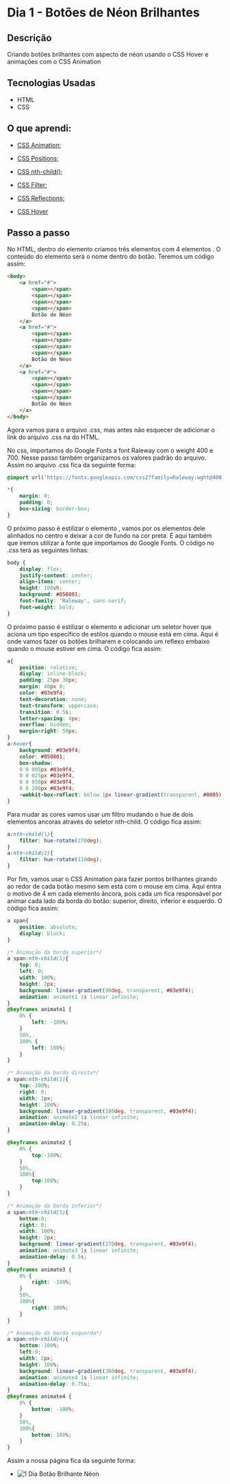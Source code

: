 # Dia 1 - Botões de Néon Brilhantes

## Descrição

Criando botões brilhantes com aspecto de néon usando o CSS Hover e animações com o CSS Animation

## Tecnologias Usadas

* HTML
* CSS

 ## O que aprendi:

* [CSS Animation](https://www.w3schools.com/css/css3_animations.asp);

* [CSS Positions;](https://www.w3schools.com/css/css_positioning.asp)
* [CSS nth-child();](https://www.w3schools.com/cssref/sel_nth-child.asp)
* [CSS Filter](https://www.w3schools.com/cssref/css3_pr_filter.asp);
* [CSS Reflections;](https://www.w3schools.com/css/css3_image_reflection.asp)
* [CSS Hover](https://www.w3schools.com/cssref/sel_hover.asp)

## Passo a passo

No HTML, dentro do elemento <body></body> criamos três elementos  <a></a> com 4 elementos <span></span>. O conteúdo do elemento <a></a> será o nome dentro do botão. Teremos um código assim:

~~~html
<body>
    <a href="#">
        <span></span>
        <span></span>
        <span></span>
        <span></span>
        Botão de Néon
    </a>
    <a href="#">
        <span></span>
        <span></span>
        <span></span>
        <span></span>
        Botão de Néon
    </a>
    <a href="#">
        <span></span>
        <span></span>
        <span></span>
        <span></span>
        Botão de Néon
    </a>
</body>
~~~

Agora vamos para o arquivo .css, mas antes não esquecer de adicionar o link do arquivo .css na <head></head> do HTML.

No css, importamos do Google Fonts a font Raleway com o weight 400 e 700. Nesse passo também organizamos os valores padrão do arquivo. Assim no arquivo .css fica da seguinte forma:

~~~css
@import url('https://fonts.googleapis.com/css2?family=Raleway:wght@400;700&display=swap');

*{
    margin: 0;
    padding: 0;
    box-sizing: border-box;
}
~~~

O próximo passo é estilizar o elemento <body></body>, vamos por os elementos dele alinhados no centro e deixar a cor de fundo na cor preta. É aqui também que iremos utilizar a fonte que importamos do Google Fonts. O código no .css terá as seguintes linhas:

~~~css
body {
    display: flex;
    justify-content: center;
    align-items: center;
    height: 100vh;
    background: #050801;
    font-family: 'Raleway', sans-serif;
    font-weight: bold;
}
~~~

O próximo passo é estilizar o elemento <a></a> e adicionar  um seletor hover que aciona um tipo especifico de estilos quando o mouse está em cima. Aqui é onde vamos fazer os botões brilharem e colocando um reflexo embaixo quando o mouse estiver em cima. O código fica assim:

~~~css
a{
    position: relative;
    display: inline-block;
    padding: 25px 30px;
    margin: 40px 0;
    color: #03e9f4;
    text-decoration: none;
    text-transform: uppercase;
    transition: 0.5s;
    letter-spacing: 4px;
    overflow: hidden;
    margin-right: 50px;
}
a:hover{
    background: #03e9f4;
    color: #050801;
    box-shadow: 
    0 0 005px #03e9f4, 
    0 0 025px #03e9f4,
    0 0 050px #03e9f4,
    0 0 200px #03e9f4;
    -webkit-box-reflect: below 1px linear-gradient(transparent, #0005);
}
~~~

Para mudar as cores vamos usar um filtro mudando o hue de dois elementos ancoras através do seletor nth-child. O código fica assim:

~~~css
a:nth-child(1){
    filter: hue-rotate(270deg);
}
a:nth-child(2){
    filter: hue-rotate(110deg);
}
~~~

Por fim, vamos usar o CSS Animation para fazer pontos brilhantes girando ao redor de cada botão mesmo sem está com o mouse em cima. Aqui entra o motivo de 4 <span></span> em cada elemento âncora, pois cada um fica responsável por animar cada lado da borda do botão: superior, direito, inferior e esquerdo. O código fica assim:

~~~css
a span{
    position: absolute;
    display: block;
}

/* Animação da borda superior*/
a span:nth-child(1){
    top: 0;
    left: 0;
    width: 100%;
    height: 2px;
    background: linear-gradient(90deg, transparent, #03e9f4);
    animation: animate1 1s linear infinite;
}
@keyframes animate1 {
    0% {
        left: -100%;
    }
    50%,
    100% {
        left: 100%;
    }
}

/* Animação da borda direita*/
a span:nth-child(2){
    top:-100%;
    right: 0;
    width: 2px;
    height: 100%;
    background: linear-gradient(180deg, transparent, #03e9f4);
    animation: animate2 1s linear infinite;
    animation-delay: 0.25s;
}

@keyframes animate2 {
    0% {
        top:-100%;
    }
    50%,
    100%{
        top:100%;
    }
}

/* Animação da borda inferior*/
a span:nth-child(3){
    bottom:0;
    right: 0;
    width: 100%;
    height: 2px;
    background: linear-gradient(270deg, transparent, #03e9f4);
    animation: animate3 1s linear infinite;
    animation-delay: 0.5s;
}
@keyframes animate3 {
    0% {
        right: -100%;
    }
    50%,
    100%{
        right: 100%;
    }
}

/* Animação da borda esquerda*/
a span:nth-child(4){
    bottom:-100%;
    left:0;
    width: 2px;
    height: 100%;
    background: linear-gradient(360deg, transparent, #03e9f4);
    animation: animate4 1s linear infinite;
    animation-delay: 0.75s;
}
@keyframes animate4 {
    0% {
        bottom: -100%;
    }
    50%,
    100%{
        bottom: 100%;
    }
}
~~~

Assim a nossa página fica da seguinte forma:

* ![1 Dia Botão Brilhante Néon](https://github.com/AlbusQuercus94/One-CSS-per-30-Days/blob/main/Desafios/Dia_1/1%20dia%20bot%C3%A3o%20brilhante.gif)
